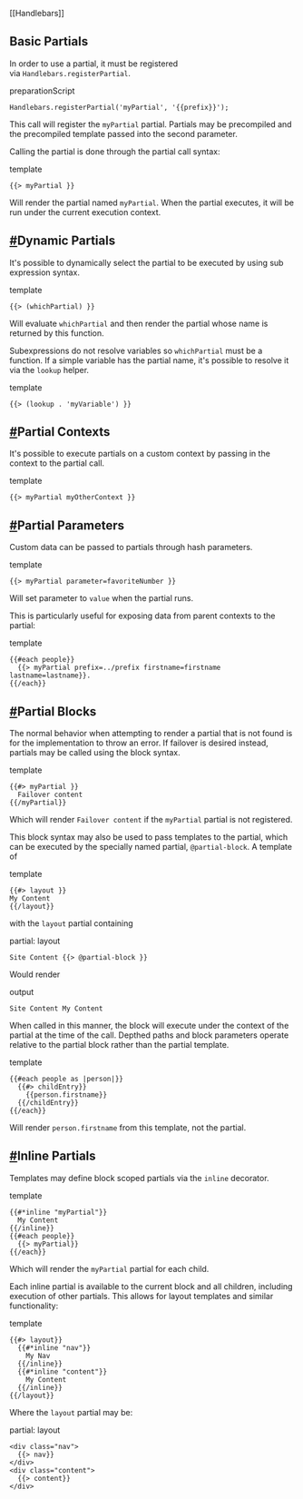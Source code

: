 [[Handlebars]]
## Basic Partials

In order to use a partial, it must be registered via `Handlebars.registerPartial`.

preparationScript[](https://handlebarsjs.com/examples/partials/basic.html)

```
Handlebars.registerPartial('myPartial', '{{prefix}}');
```

This call will register the `myPartial` partial. Partials may be precompiled and the precompiled template passed into the second parameter.

Calling the partial is done through the partial call syntax:

template[](https://handlebarsjs.com/examples/partials/basic.html)

```
{{> myPartial }}
```

Will render the partial named `myPartial`. When the partial executes, it will be run under the current execution context.

## [#](https://handlebarsjs.com/guide/partials.html#dynamic-partials)Dynamic Partials

It's possible to dynamically select the partial to be executed by using sub expression syntax.

template[](https://handlebarsjs.com/examples/partials/dynamic.html)

```
{{> (whichPartial) }}
```

Will evaluate `whichPartial` and then render the partial whose name is returned by this function.

Subexpressions do not resolve variables so `whichPartial` must be a function. If a simple variable has the partial name, it's possible to resolve it via the `lookup` helper.

template[](https://handlebarsjs.com/examples/partials/variable.html)

```
{{> (lookup . 'myVariable') }}
```

## [#](https://handlebarsjs.com/guide/partials.html#partial-contexts)Partial Contexts

It's possible to execute partials on a custom context by passing in the context to the partial call.

template[](https://handlebarsjs.com/examples/partials/other-context.html)

```
{{> myPartial myOtherContext }}
```

## [#](https://handlebarsjs.com/guide/partials.html#partial-parameters)Partial Parameters

Custom data can be passed to partials through hash parameters.

template[](https://handlebarsjs.com/examples/partials/parameters.html)

```
{{> myPartial parameter=favoriteNumber }}
```

Will set parameter to `value` when the partial runs.

This is particularly useful for exposing data from parent contexts to the partial:

template[](https://handlebarsjs.com/examples/partials/parent-context.html)

```
{{#each people}}
  {{> myPartial prefix=../prefix firstname=firstname lastname=lastname}}.
{{/each}}
```

## [#](https://handlebarsjs.com/guide/partials.html#partial-blocks)Partial Blocks

The normal behavior when attempting to render a partial that is not found is for the implementation to throw an error. If failover is desired instead, partials may be called using the block syntax.

template[](https://handlebarsjs.com/examples/partials/failover.html)

```
{{#> myPartial }}
  Failover content
{{/myPartial}}
```

Which will render `Failover content` if the `myPartial` partial is not registered.

This block syntax may also be used to pass templates to the partial, which can be executed by the specially named partial, `@partial-block`. A template of

template[](https://handlebarsjs.com/examples/partials/partial-block.html)

```
{{#> layout }}
My Content
{{/layout}}
```

with the `layout` partial containing

partial: layout[](https://handlebarsjs.com/examples/partials/partial-block.html)

```
Site Content {{> @partial-block }}
```

Would render

output[](https://handlebarsjs.com/examples/partials/partial-block.html)

```
Site Content My Content
```

When called in this manner, the block will execute under the context of the partial at the time of the call. Depthed paths and block parameters operate relative to the partial block rather than the partial template.

template[](https://handlebarsjs.com/examples/partials/partial-block-parameters.html)

```
{{#each people as |person|}}
  {{#> childEntry}}
    {{person.firstname}}
  {{/childEntry}}
{{/each}}
```

Will render `person.firstname` from this template, not the partial.

## [#](https://handlebarsjs.com/guide/partials.html#inline-partials)Inline Partials

Templates may define block scoped partials via the `inline` decorator.

template[](https://handlebarsjs.com/examples/partials/inline.html)

```
{{#*inline "myPartial"}}
  My Content
{{/inline}}
{{#each people}}
  {{> myPartial}}
{{/each}}
```

Which will render the `myPartial` partial for each child.

Each inline partial is available to the current block and all children, including execution of other partials. This allows for layout templates and similar functionality:

template[](https://handlebarsjs.com/examples/partials/inline-blocks.html)

```
{{#> layout}}
  {{#*inline "nav"}}
    My Nav
  {{/inline}}
  {{#*inline "content"}}
    My Content
  {{/inline}}
{{/layout}}
```

Where the `layout` partial may be:

partial: layout[](https://handlebarsjs.com/examples/partials/inline-blocks.html)

```
<div class="nav">
  {{> nav}}
</div>
<div class="content">
  {{> content}}
</div>
```